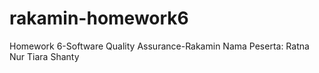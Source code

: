 # rakamin-homework6
Homework 6-Software Quality Assurance-Rakamin
Nama Peserta: Ratna Nur Tiara Shanty
